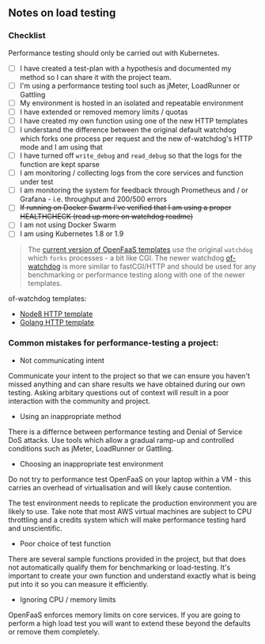 ## Notes on load testing

### Checklist

Performance testing should only be carried out with Kubernetes. 

* [ ] I have created a test-plan with a hypothesis and documented my method so I can share it with the project team.
* [ ] I'm using a performance testing tool such as jMeter, LoadRunner or Gattling
* [ ] My environment is hosted in an isolated and repeatable environment
* [ ] I have extended or removed memory limits / quotas
* [ ] I have created my own function using one of the new HTTP templates
* [ ] I understand the difference between the original default watchdog which forks one process per request and the new of-watchdog's HTTP mode and I am using that
* [ ] I have turned off `write_debug` and `read_debug` so that the logs for the function are kept sparse
* [ ] I am monitoring / collecting logs from the core services and function under test
* [ ] I am monitoring the system for feedback through Prometheus and / or Grafana - i.e. throughput and 200/500 errors
* [ ] ~~If running on Docker Swarm I've verified that I am using a proper HEALTHCHECK (read up more on watchdog readme)~~
* [ ] I am not using Docker Swarm
* [ ] I am using Kubernetes 1.8 or 1.9

> The [current version of OpenFaaS templates](https://github.com/openfaas/templates) use the original `watchdog` which `forks` processes - a bit like CGI. The newer watchdog [of-watchdog](https://github.com/openfaas-incubator/of-watchdog) is more similar to fastCGI/HTTP and should be used for any benchmarking or performance testing along with one of the newer templates.

of-watchdog templates:

* [Node8 HTTP template](https://github.com/openfaas-incubator/node8-express-template)
* [Golang HTTP template](https://github.com/alexellis/golang-http-template)

### Common mistakes for performance-testing a project:

* Not communicating intent

Communicate your intent to the project so that we can ensure you haven't missed anything and can share results we have obtained during our own testing. Asking arbitary questions out of context will result in a poor interaction with the community and project.

* Using an inappropriate method

There is a differnce between performance testing and Denial of Service DoS attacks. Use tools which allow a gradual ramp-up and controlled conditions such as jMeter, LoadRunner or Gattling.

* Choosing an inappropriate test environment

Do not try to performance test OpenFaaS on your laptop within a VM - this carries an overhead of virtualisation and will likely cause contention.

The test environment needs to replicate the production environment you are likely to use. Take note that most AWS virtual machines are subject to CPU throttling and a credits system which will make performance testing hard and unscientific.

* Poor choice of test function

There are several sample functions provided in the project, but that does not automatically qualify them for benchmarking or load-testing. It's important to create your own function and understand exactly what is being put into it so you can measure it efficiently.

* Ignoring CPU / memory limits

OpenFaaS enforces memory limits on core services. If you are going to perform a high load test you will want to extend these beyond the defaults or remove them completely.


